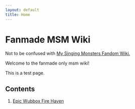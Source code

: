 ```yaml
---
layout: default
title: Home
---
```


# Fanmade MSM Wiki
Not to be confused with [My Singing Monsters Fandom Wiki.](https://mysingingmonsters.fandom.com/wiki/My_Singing_Monsters_Wiki)

Welcome to the fanmade only msm wiki!

This is a test page.

## Contents

1. [Epic Wubbox Fire Haven](wubbox-fire-haven.html)
